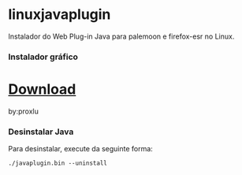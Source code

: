 # linuxjavaplugin
Instalador do Web Plug-in Java para palemoon e firefox-esr no Linux.

### Instalador gráfico 
# [Download](https://github.com/proxlu/linuxflashplayer/raw/main/flashplayer.bin)
by:proxlu

### Desinstalar Java
Para desinstalar, execute da seguinte forma:
```
./javaplugin.bin --uninstall
```
